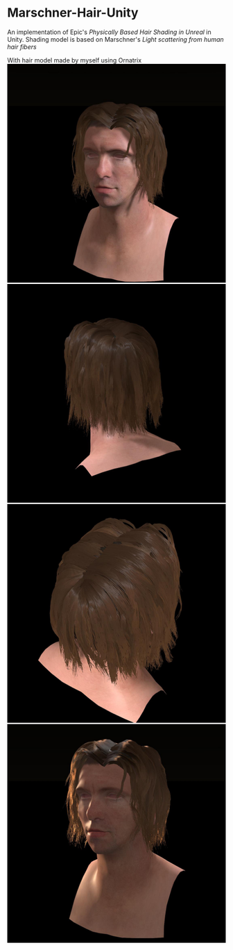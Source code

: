# Marschner-Hair-Unity

An implementation of Epic's *Physically Based Hair Shading in Unreal* in Unity.
Shading model is based on Marschner's *Light scattering from human hair fibers*

With hair model made by myself using Ornatrix
<img width="600" alt="" src="/Recordings/Hair2_1.png">
<img width="600" alt="" src="/Recordings/Hair2_2.png">
<img width="600" alt="" src="/Recordings/Hair2_3.png">
<img width="600" alt="" src="/Recordings/Hair2_4.png">